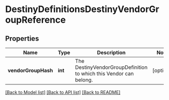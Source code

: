 # DestinyDefinitionsDestinyVendorGroupReference

## Properties
Name | Type | Description | Notes
------------ | ------------- | ------------- | -------------
**vendorGroupHash** | **int** | The DestinyVendorGroupDefinition to which this Vendor can belong. | [optional] 

[[Back to Model list]](../README.md#documentation-for-models) [[Back to API list]](../README.md#documentation-for-api-endpoints) [[Back to README]](../README.md)


